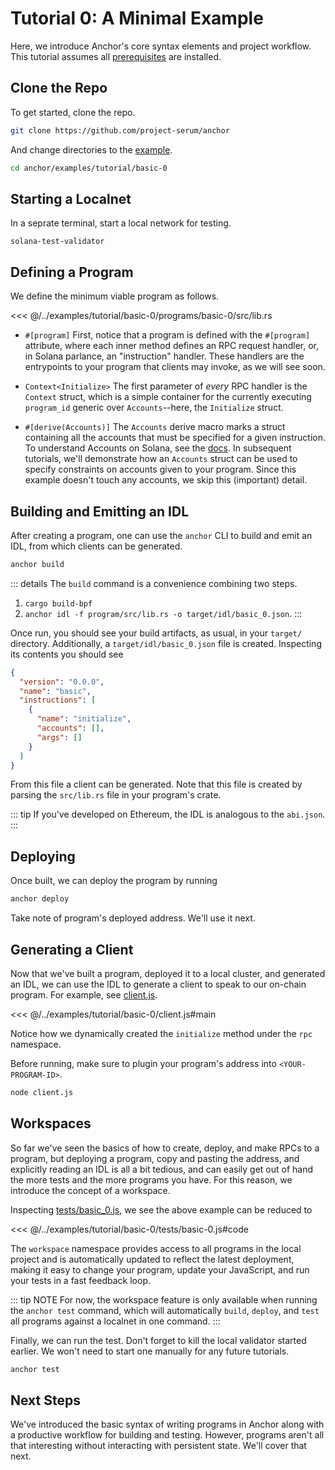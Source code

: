 # Tutorial 0: A Minimal Example

Here, we introduce Anchor's core syntax elements and project workflow. This tutorial assumes all
[prerequisites](./prerequisites.md) are installed.

## Clone the Repo

To get started, clone the repo.

```bash
git clone https://github.com/project-serum/anchor
```

And change directories to the [example](https://github.com/project-serum/anchor/tree/master/examples/tutorial/basic-0).

```bash
cd anchor/examples/tutorial/basic-0
```

## Starting a Localnet

In a seprate terminal, start a local network for testing.

```
solana-test-validator
```

## Defining a Program

We define the minimum viable program as follows.

<<< @/../examples/tutorial/basic-0/programs/basic-0/src/lib.rs

* `#[program]` First, notice that a program is defined with the `#[program]` attribute, where each
inner method defines an RPC request handler, or, in Solana parlance, an "instruction"
handler. These handlers are the entrypoints to your program that clients may invoke, as
we will see soon.

* `Context<Initialize>` The first parameter of _every_ RPC handler is the `Context` struct, which is a simple
container for the currently executing `program_id` generic over
`Accounts`--here, the `Initialize` struct.

* `#[derive(Accounts)]` The `Accounts` derive macro marks a struct containing all the accounts that must be
specified for a given instruction. To understand Accounts on Solana, see the
[docs](https://docs.solana.com/developing/programming-model/accounts).
In subsequent tutorials, we'll demonstrate how an `Accounts` struct can be used to
specify constraints on accounts given to your program. Since this example doesn't touch any
accounts, we skip this (important) detail.

## Building and Emitting an IDL

After creating a program, one can use the `anchor` CLI to build and emit an IDL, from which clients
can be generated.

```bash
anchor build
```

::: details
The `build` command is a convenience combining two steps.

1) `cargo build-bpf`
2) `anchor idl -f program/src/lib.rs -o target/idl/basic_0.json`.
:::

Once run, you should see your build artifacts, as usual, in your `target/` directory. Additionally,
a `target/idl/basic_0.json` file is created. Inspecting its contents you should see

```json
{
  "version": "0.0.0",
  "name": "basic",
  "instructions": [
    {
      "name": "initialize",
      "accounts": [],
      "args": []
    }
  ]
}
```

From this file a client can be generated. Note that this file is created by parsing the `src/lib.rs`
file in your program's crate.

::: tip
If you've developed on Ethereum, the IDL is analogous to the `abi.json`.
:::

## Deploying

Once built, we can deploy the program by running

```bash
anchor deploy
```

Take note of program's deployed address. We'll use it next.

## Generating a Client

Now that we've built a program, deployed it to a local cluster, and generated an IDL,
we can use the IDL to generate a client to speak to our on-chain program. For example,
see [client.js](https://github.com/project-serum/anchor/tree/master/examples/tutorial/basic-0/client.js).

<<< @/../examples/tutorial/basic-0/client.js#main

Notice how we dynamically created the `initialize` method under
the `rpc` namespace.

Before running, make sure to plugin your program's address into `<YOUR-PROGRAM-ID>`.

```bash
node client.js
```

## Workspaces

So far we've seen the basics of how to create, deploy, and make RPCs to a program, but
deploying a program, copy and pasting the address, and explicitly reading
an IDL is all a bit tedious, and can easily get out of hand the more tests and the more
programs you have. For this reason, we introduce the concept of a workspace.

Inspecting [tests/basic_0.js](https://github.com/project-serum/anchor/tree/master/examples/tutorial/basic-0/tests/basic_0.js), we see the above example can be reduced to

<<< @/../examples/tutorial/basic-0/tests/basic-0.js#code

The `workspace` namespace provides access to all programs in the local project and is
automatically updated to reflect the latest deployment, making it easy to change
your program, update your JavaScript, and run your tests in a fast feedback loop.

::: tip NOTE
For now, the workspace feature is only available when running  the `anchor test` command,
which will automatically `build`, `deploy`, and `test` all programs against a localnet
in one command.
:::

Finally, we can run the test. Don't forget to kill the local validator started earlier.
We won't need to start one manually for any future tutorials.

```bash
anchor test
```

## Next Steps

We've introduced the basic syntax of writing programs in Anchor along with a productive
workflow for building and testing. However, programs aren't all that interesting without
interacting with persistent state. We'll cover that next.
